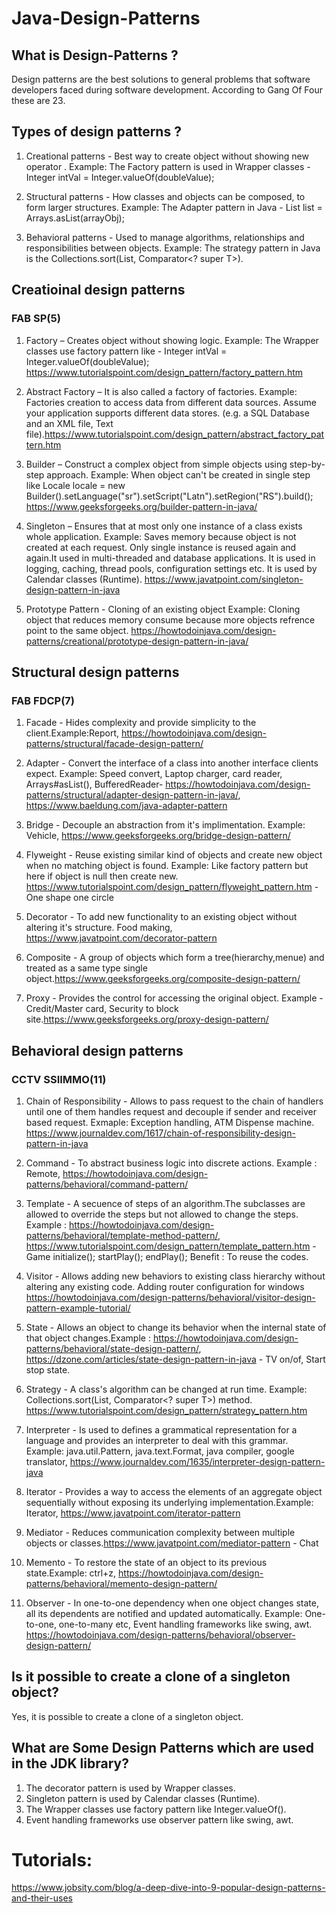 # Java-Design-Patterns

## What is Design-Patterns ?
Design patterns are the best solutions to general problems that software developers faced during software development. According to Gang Of Four these are 23.

## Types of design patterns ?
1. Creational patterns - Best way to create object without showing new operator .
Example: The Factory pattern is used in Wrapper classes - Integer intVal = Integer.valueOf(doubleValue);

2. Structural patterns - How classes and objects can be composed, to form larger structures.
Example: The Adapter pattern in Java - List<String> list = Arrays.asList(arrayObj);

3. Behavioral patterns - Used to manage algorithms, relationships and responsibilities between objects.
Example: The strategy pattern in Java is the Collections.sort(List<T>, Comparator<? super T>).


## Creatioinal design patterns

### FAB SP(5)
1. Factory – Creates object without showing logic.
Example: The Wrapper classes use factory pattern like - Integer intVal = Integer.valueOf(doubleValue);
https://www.tutorialspoint.com/design_pattern/factory_pattern.htm

2. Abstract Factory – It is also called a factory of factories.
Example: Factories creation to access data from different data sources. Assume your application supports different data stores. (e.g. a SQL Database and an XML file, Text file).https://www.tutorialspoint.com/design_pattern/abstract_factory_pattern.htm

3. Builder – Construct a complex object from simple objects using step-by-step approach. 
Example: When object can't be created in single step like  Locale locale = new Builder().setLanguage("sr").setScript("Latn").setRegion("RS").build();
 https://www.geeksforgeeks.org/builder-pattern-in-java/

4. Singleton – Ensures that at most only one instance of a class exists whole application.
Example: Saves memory because object is not created at each request. Only single instance is reused again and again.It used in multi-threaded and database applications. It is used in logging, caching, thread pools, configuration settings etc. It is used by Calendar classes (Runtime). https://www.javatpoint.com/singleton-design-pattern-in-java

5. Prototype Pattern - Cloning of an existing object Example: Cloning object that reduces memory consume because more objects refrence point to the same object.
https://howtodoinjava.com/design-patterns/creational/prototype-design-pattern-in-java/

## Structural design patterns

### FAB FDCP(7)

1. Facade - Hides complexity and provide simplicity to the client.Example:Report,  https://howtodoinjava.com/design-patterns/structural/facade-design-pattern/

2. Adapter - Convert the interface of a class into another interface clients expect. Example: Speed convert, Laptop charger, card reader, Arrays#asList(), BufferedReader- https://howtodoinjava.com/design-patterns/structural/adapter-design-pattern-in-java/, https://www.baeldung.com/java-adapter-pattern

3. Bridge - Decouple an abstraction from it's implimentation. Example: Vehicle,  https://www.geeksforgeeks.org/bridge-design-pattern/

4. Flyweight - Reuse existing similar kind of objects and create new object when no matching object is found. Example: Like factory pattern but here if object is null then create new. https://www.tutorialspoint.com/design_pattern/flyweight_pattern.htm  - One shape one circle

5. Decorator - To add new functionality to an existing object without altering it's structure. Food making, https://www.javatpoint.com/decorator-pattern

6. Composite - A group of objects which form a tree(hierarchy,menue) and treated as a same type single object.https://www.geeksforgeeks.org/composite-design-pattern/

7. Proxy - Provides the control for accessing the original object. Example - Credit/Master card, Security to block site.https://www.geeksforgeeks.org/proxy-design-pattern/

## Behavioral design patterns

### CCTV SSIIMMO(11)

1. Chain of Responsibility - Allows to pass request to the chain of handlers until one of them handles request and decouple if sender and receiver based request. Exmaple: Exception handling, ATM Dispense machine. https://www.journaldev.com/1617/chain-of-responsibility-design-pattern-in-java

2. Command - To abstract business logic into discrete actions. Example : Remote,  https://howtodoinjava.com/design-patterns/behavioral/command-pattern/

3. Template - A secuence of steps of an algorithm.The subclasses are allowed to override the steps but not allowed to change the steps.
Example : https://howtodoinjava.com/design-patterns/behavioral/template-method-pattern/, https://www.tutorialspoint.com/design_pattern/template_pattern.htm  - Game initialize(); startPlay(); endPlay();
Benefit : To reuse the codes.

4. Visitor - Allows adding new behaviors to existing class hierarchy without altering any existing code. Adding router configuration for windows  https://howtodoinjava.com/design-patterns/behavioral/visitor-design-pattern-example-tutorial/

5. State - Allows an object to change its behavior when the internal state of that object changes.Example : https://howtodoinjava.com/design-patterns/behavioral/state-design-pattern/, https://dzone.com/articles/state-design-pattern-in-java  -  TV on/of, Start stop state.

6. Strategy - A class's algorithm can be changed at run time.
Example: Collections.sort(List<T>, Comparator<? super T>) method. https://www.tutorialspoint.com/design_pattern/strategy_pattern.htm

7. Interpreter - Is used to defines a grammatical representation for a language and provides an interpreter to deal with this grammar. Example: java.util.Pattern, java.text.Format, java compiler, google translator, https://www.journaldev.com/1635/interpreter-design-pattern-java

8. Iterator - Provides a way to access the elements of an aggregate object sequentially without exposing its underlying implementation.Example: Iterator, https://www.javatpoint.com/iterator-pattern

9. Mediator - Reduces communication complexity between multiple objects or classes.https://www.javatpoint.com/mediator-pattern - Chat

10. Memento - To restore the state of an object to its previous state.Example: ctrl+z, https://howtodoinjava.com/design-patterns/behavioral/memento-design-pattern/

11. Observer - In one-to-one dependency when one object changes state, all its dependents are notified and updated automatically.
Example: One-to-one, one-to-many etc, Event handling frameworks like swing, awt. https://howtodoinjava.com/design-patterns/behavioral/observer-design-pattern/




## Is it possible to create a clone of a singleton object?
Yes, it is possible to create a clone of a singleton object.



## What are Some Design Patterns which are used in the JDK library?
1. The decorator pattern is used by Wrapper classes.
2. Singleton pattern is used by Calendar classes (Runtime).
3. The Wrapper classes use factory pattern like Integer.valueOf().
4. Event handling frameworks use observer pattern like swing, awt.


# Tutorials:
https://www.jobsity.com/blog/a-deep-dive-into-9-popular-design-patterns-and-their-uses



